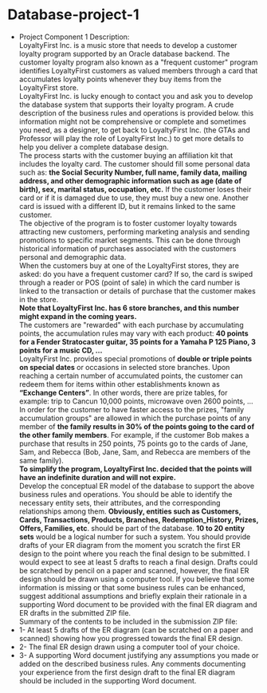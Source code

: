 # Database-project-1

* Project Component 1 Description:  
LoyaltyFirst Inc. is a music store that needs to develop a customer loyalty program supported by an Oracle database backend. The customer loyalty program also known as a "frequent customer" program identifies LoyaltyFirst customers as valued members through a card that accumulates loyalty points whenever they buy items from the LoyaltyFirst store.   
LoyaltyFirst Inc. is lucky enough to contact you and ask you to develop the database system that supports their loyalty program. A crude description of the business rules and operations is provided below. 
this information might not be comprehensive or complete and sometimes you need, as a designer, to get back to LoyaltyFirst Inc. (the GTAs and Professor will play the role of LoyaltyFirst Inc.) to get more details to help you deliver a complete database design.  
The process starts with the customer buying an affiliation kit that includes the loyalty card. The customer should fill some personal data such as: **the Social Security Number, full name, family data, mailing address, and other demographic information such as age (date of birth), sex, marital status, occupation, etc.** If the customer loses their card or if it is damaged due to use, they must buy a new one. Another card is issued with a different ID, but it remains linked to the same customer.   
The objective of the program is to foster customer loyalty towards attracting new customers, performing marketing analysis and sending promotions to specific market segments. This can be done through historical information of purchases associated with the customers personal and demographic data.  
When the customers buy at one of the LoyaltyFirst stores, they are asked: do you have a frequent customer card? If so, the card is swiped through a reader or POS (point of sale) in which the card number is linked to the transaction or details of purchase that the customer makes in the store.  
**Note that LoyaltyFirst Inc. has 6 store branches, and this number might expand in the coming years.**    
The customers are "rewarded" with each purchase by accumulating points, the accumulation rules may vary with each product: **40 points for a Fender Stratocaster guitar, 35 points for a Yamaha P 125 Piano, 3 points for a music CD, …**  
LoyaltyFirst Inc. provides special promotions of **double or triple points on special dates** or occasions in selected store branches. Upon reaching a certain number of accumulated points, the customer can redeem them for items within other establishments known as **“Exchange Centers”**. In other words, there are prize tables, for example: trip to Cancun 10,000 points, microwave oven 2600 points, …  
In order for the customer to have faster access to the prizes, "family accumulation groups" are allowed in which the purchase points of any member of **the family results in 30% of the points going to the card of the other family members**. For example, if the customer Bob makes a purchase that results in 250 points, 75 points go to the cards of Jane, Sam, and Rebecca (Bob, Jane, Sam, and Rebecca are members of the same family).  
**To simplify the program, LoyaltyFirst Inc. decided that the points will have an indefinite duration and will not expire.**  
Develop the conceptual ER model of the database to support the above business rules and operations. You should be able to identify the necessary entity sets, their attributes, and the corresponding relationships among them. **Obviously, entities such as Customers, Cards, Transactions, Products, Branches, Redemption_History, Prizes, Offers, Families, etc**. should be part of the database. **10 to 20 entity sets** would be a logical number for such a system. You should provide drafts of your ER diagram from the moment you scratch the first ER design to the point where you reach the final design to be submitted. I would expect to see at least 5 drafts to reach a final design. Drafts could be scratched by pencil on a paper and scanned, however, the final ER design should be drawn using a computer tool.  If you believe that some information is missing or that some business rules can be enhanced, suggest additional assumptions and briefly explain their rationale in a supporting Word document to be provided with the final ER diagram and ER drafts in the submitted ZIP file.  
Summary of the contents to be included in the submission ZIP file:  
* 1-	At least 5 drafts of the ER diagram (can be scratched on a paper and scanned) showing how you progressed towards the final ER design.  
* 2-	The final ER design drawn using a computer tool of your choice.  
* 3-	A supporting Word document justifying any assumptions you made or added on the described business rules. Any comments documenting your experience from the first design draft to the final ER diagram should be included in the supporting Word document.  
